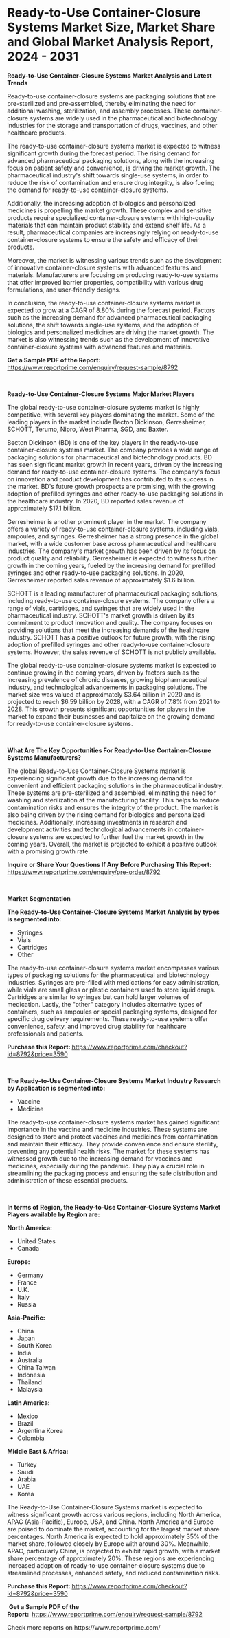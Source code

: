 <p><h1>Ready-to-Use Container-Closure Systems Market Size, Market Share and Global Market Analysis Report, 2024 - 2031</h1></p><p><strong>Ready-to-Use Container-Closure Systems Market Analysis and Latest Trends</strong></p>
<p><p>Ready-to-use container-closure systems are packaging solutions that are pre-sterilized and pre-assembled, thereby eliminating the need for additional washing, sterilization, and assembly processes. These container-closure systems are widely used in the pharmaceutical and biotechnology industries for the storage and transportation of drugs, vaccines, and other healthcare products.</p><p>The ready-to-use container-closure systems market is expected to witness significant growth during the forecast period. The rising demand for advanced pharmaceutical packaging solutions, along with the increasing focus on patient safety and convenience, is driving the market growth. The pharmaceutical industry's shift towards single-use systems, in order to reduce the risk of contamination and ensure drug integrity, is also fueling the demand for ready-to-use container-closure systems.</p><p>Additionally, the increasing adoption of biologics and personalized medicines is propelling the market growth. These complex and sensitive products require specialized container-closure systems with high-quality materials that can maintain product stability and extend shelf life. As a result, pharmaceutical companies are increasingly relying on ready-to-use container-closure systems to ensure the safety and efficacy of their products.</p><p>Moreover, the market is witnessing various trends such as the development of innovative container-closure systems with advanced features and materials. Manufacturers are focusing on producing ready-to-use systems that offer improved barrier properties, compatibility with various drug formulations, and user-friendly designs.</p><p>In conclusion, the ready-to-use container-closure systems market is expected to grow at a CAGR of 8.80% during the forecast period. Factors such as the increasing demand for advanced pharmaceutical packaging solutions, the shift towards single-use systems, and the adoption of biologics and personalized medicines are driving the market growth. The market is also witnessing trends such as the development of innovative container-closure systems with advanced features and materials.</p></p>
<p><strong>Get a Sample PDF of the Report:&nbsp;</strong> <a href="https://www.reportprime.com/enquiry/request-sample/8792">https://www.reportprime.com/enquiry/request-sample/8792</a></p>
<p>&nbsp;</p>
<p><strong>Ready-to-Use Container-Closure Systems Major Market Players</strong></p>
<p><p>The global ready-to-use container-closure systems market is highly competitive, with several key players dominating the market. Some of the leading players in the market include Becton Dickinson, Gerresheimer, SCHOTT, Terumo, Nipro, West Pharma, SGD, and Baxter.</p><p>Becton Dickinson (BD) is one of the key players in the ready-to-use container-closure systems market. The company provides a wide range of packaging solutions for pharmaceutical and biotechnology products. BD has seen significant market growth in recent years, driven by the increasing demand for ready-to-use container-closure systems. The company's focus on innovation and product development has contributed to its success in the market. BD's future growth prospects are promising, with the growing adoption of prefilled syringes and other ready-to-use packaging solutions in the healthcare industry. In 2020, BD reported sales revenue of approximately $17.1 billion.</p><p>Gerresheimer is another prominent player in the market. The company offers a variety of ready-to-use container-closure systems, including vials, ampoules, and syringes. Gerresheimer has a strong presence in the global market, with a wide customer base across pharmaceutical and healthcare industries. The company's market growth has been driven by its focus on product quality and reliability. Gerresheimer is expected to witness further growth in the coming years, fueled by the increasing demand for prefilled syringes and other ready-to-use packaging solutions. In 2020, Gerresheimer reported sales revenue of approximately $1.6 billion.</p><p>SCHOTT is a leading manufacturer of pharmaceutical packaging solutions, including ready-to-use container-closure systems. The company offers a range of vials, cartridges, and syringes that are widely used in the pharmaceutical industry. SCHOTT's market growth is driven by its commitment to product innovation and quality. The company focuses on providing solutions that meet the increasing demands of the healthcare industry. SCHOTT has a positive outlook for future growth, with the rising adoption of prefilled syringes and other ready-to-use container-closure systems. However, the sales revenue of SCHOTT is not publicly available.</p><p>The global ready-to-use container-closure systems market is expected to continue growing in the coming years, driven by factors such as the increasing prevalence of chronic diseases, growing biopharmaceutical industry, and technological advancements in packaging solutions. The market size was valued at approximately $3.64 billion in 2020 and is projected to reach $6.59 billion by 2028, with a CAGR of 7.8% from 2021 to 2028. This growth presents significant opportunities for players in the market to expand their businesses and capitalize on the growing demand for ready-to-use container-closure systems.</p></p>
<p>&nbsp;</p>
<p><strong>What Are The Key Opportunities For Ready-to-Use Container-Closure Systems Manufacturers?</strong></p>
<p><p>The global Ready-to-Use Container-Closure Systems market is experiencing significant growth due to the increasing demand for convenient and efficient packaging solutions in the pharmaceutical industry. These systems are pre-sterilized and assembled, eliminating the need for washing and sterilization at the manufacturing facility. This helps to reduce contamination risks and ensures the integrity of the product. The market is also being driven by the rising demand for biologics and personalized medicines. Additionally, increasing investments in research and development activities and technological advancements in container-closure systems are expected to further fuel the market growth in the coming years. Overall, the market is projected to exhibit a positive outlook with a promising growth rate.</p></p>
<p><strong>Inquire or Share Your Questions If Any Before Purchasing This Report:</strong> <a href="https://www.reportprime.com/enquiry/pre-order/8792">https://www.reportprime.com/enquiry/pre-order/8792</a></p>
<p>&nbsp;</p>
<p><strong>Market Segmentation</strong></p>
<p><strong>The Ready-to-Use Container-Closure Systems Market Analysis by types is segmented into:</strong></p>
<p><ul><li>Syringes</li><li>Vials</li><li>Cartridges</li><li>Other</li></ul></p>
<p><p>The ready-to-use container-closure systems market encompasses various types of packaging solutions for the pharmaceutical and biotechnology industries. Syringes are pre-filled with medications for easy administration, while vials are small glass or plastic containers used to store liquid drugs. Cartridges are similar to syringes but can hold larger volumes of medication. Lastly, the "other" category includes alternative types of containers, such as ampoules or special packaging systems, designed for specific drug delivery requirements. These ready-to-use systems offer convenience, safety, and improved drug stability for healthcare professionals and patients.</p></p>
<p><strong>Purchase this Report:&nbsp;</strong><a href="https://www.reportprime.com/checkout?id=8792&price=3590">https://www.reportprime.com/checkout?id=8792&price=3590</a></p>
<p>&nbsp;</p>
<p><strong>The Ready-to-Use Container-Closure Systems Market Industry Research by Application is segmented into:</strong></p>
<p><ul><li>Vaccine</li><li>Medicine</li></ul></p>
<p><p>The ready-to-use container-closure systems market has gained significant importance in the vaccine and medicine industries. These systems are designed to store and protect vaccines and medicines from contamination and maintain their efficacy. They provide convenience and ensure sterility, preventing any potential health risks. The market for these systems has witnessed growth due to the increasing demand for vaccines and medicines, especially during the pandemic. They play a crucial role in streamlining the packaging process and ensuring the safe distribution and administration of these essential products.</p></p>
<p>&nbsp;</p>
<p><strong>In terms of Region, the Ready-to-Use Container-Closure Systems Market Players available by Region are:</strong></p>
<p>
    <p> <strong> North America: </strong>
        <ul>
            <li>United States</li>
            <li>Canada</li>
        </ul>
        </p> 
    <p> <strong> Europe: </strong>
        <ul>
            <li>Germany</li>
            <li>France</li>
            <li>U.K.</li>
            <li>Italy</li>
            <li>Russia</li>
        </ul>
        </p> 
    <p> <strong> Asia-Pacific: </strong>
        <ul>
            <li>China</li>
            <li>Japan</li>
            <li>South Korea</li>
            <li>India</li>
            <li>Australia</li>
            <li>China Taiwan</li>
            <li>Indonesia</li>
            <li>Thailand</li>
            <li>Malaysia</li>
        </ul>
        </p> 
    <p> <strong> Latin America: </strong>
        <ul>
            <li>Mexico</li>
            <li>Brazil</li>
            <li>Argentina Korea</li>
            <li>Colombia</li>
        </ul>
        </p> 
    <p> <strong> Middle East & Africa: </strong>
        <ul>
            <li>Turkey</li>
            <li>Saudi</li>
            <li>Arabia</li>
            <li>UAE</li>
            <li>Korea</li>
        </ul>
    </p>
    </p>
<p><p>The Ready-to-Use Container-Closure Systems market is expected to witness significant growth across various regions, including North America, APAC (Asia-Pacific), Europe, USA, and China. North America and Europe are poised to dominate the market, accounting for the largest market share percentages. North America is expected to hold approximately 35% of the market share, followed closely by Europe with around 30%. Meanwhile, APAC, particularly China, is projected to exhibit rapid growth, with a market share percentage of approximately 20%. These regions are experiencing increased adoption of ready-to-use container-closure systems due to streamlined processes, enhanced safety, and reduced contamination risks.</p></p>
<p><strong>Purchase this Report: </strong><a href="https://www.reportprime.com/checkout?id=8792&price=3590">https://www.reportprime.com/checkout?id=8792&price=3590</a></p>
<p>&nbsp;<strong>Get a Sample PDF of the Report:&nbsp;&nbsp;</strong><a href="https://www.reportprime.com/enquiry/request-sample/8792">https://www.reportprime.com/enquiry/request-sample/8792</a></p>
<p><strong></strong></p>
<p>Check more reports on https://www.reportprime.com/</p>